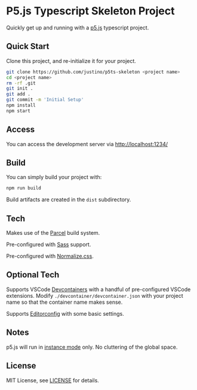 # P5.js Typescript Skeleton Project

Quickly get up and running with a [p5.js](https://p5js.org/) typescript project.

## Quick Start

Clone this project, and re-initialize it for your project.

```bash
git clone https://github.com/justino/p5ts-skeleton <project name>
cd <project name>
rm -rf .git
git init .
git add .
git commit -m 'Initial Setup'
npm install
npm start
```

## Access

You can access the development server via [http://localhost:1234/](http://localhost:1234/)

## Build

You can simply build your project with:

```bash
npm run build
```

Build artifacts are created in the `dist` subdirectory.

## Tech

Makes use of the [Parcel](https://parceljs.org/) build system.

Pre-configured with [Sass](https://sass-lang.com/) support.

Pre-configured with [Normalize.css](https://necolas.github.io/normalize.css/).

## Optional Tech

Supports VSCode [Devcontainers](https://code.visualstudio.com/docs/remote/containers) with a handful of pre-configured VSCode extensions.
Modify `./devcontainer/devcontainer.json` with your project name so that the container name makes sense.

Supports [Editorconfig](https://editorconfig.org/) with some basic settings.

## Notes

p5.js will run in [instance mode](https://github.com/processing/p5.js/wiki/Global-and-instance-mode) only. No cluttering of the global space.

## License

MIT License, see [LICENSE](https://github.com/justino/p5ts-skeleton/blob/master/LICENSE) for details.
